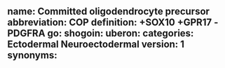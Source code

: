 name: Committed oligodendrocyte precursor
abbreviation: COP
definition: +SOX10 +GPR17 -PDGFRA
go:
shogoin: 
uberon:
categories: Ectodermal Neuroectodermal
version: 1
synonyms:
---

